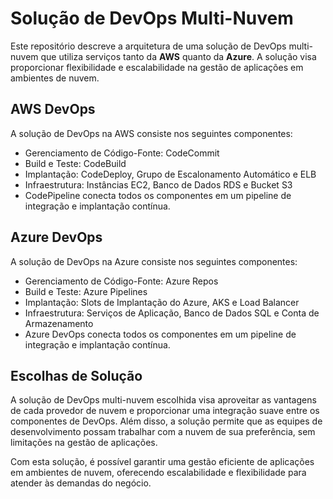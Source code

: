 # Solução de DevOps Multi-Nuvem

Este repositório descreve a arquitetura de uma solução de DevOps multi-nuvem que utiliza serviços tanto da **AWS** quanto da **Azure**. A solução visa proporcionar flexibilidade e escalabilidade na gestão de aplicações em ambientes de nuvem.

## AWS DevOps

A solução de DevOps na AWS consiste nos seguintes componentes:

* Gerenciamento de Código-Fonte: CodeCommit
* Build e Teste: CodeBuild
* Implantação: CodeDeploy, Grupo de Escalonamento Automático e ELB
* Infraestrutura: Instâncias EC2, Banco de Dados RDS e Bucket S3
* CodePipeline conecta todos os componentes em um pipeline de integração e implantação contínua.

## Azure DevOps

A solução de DevOps na Azure consiste nos seguintes componentes:

* Gerenciamento de Código-Fonte: Azure Repos
* Build e Teste: Azure Pipelines
* Implantação: Slots de Implantação do Azure, AKS e Load Balancer
* Infraestrutura: Serviços de Aplicação, Banco de Dados SQL e Conta de Armazenamento
* Azure DevOps conecta todos os componentes em um pipeline de integração e implantação contínua.

## Escolhas de Solução

A solução de DevOps multi-nuvem escolhida visa aproveitar as vantagens de cada provedor de nuvem e proporcionar uma integração suave entre os componentes de DevOps. Além disso, a solução permite que as equipes de desenvolvimento possam trabalhar com a nuvem de sua preferência, sem limitações na gestão de aplicações.

Com esta solução, é possível garantir uma gestão eficiente de aplicações em ambientes de nuvem, oferecendo escalabilidade e flexibilidade para atender às demandas do negócio.



